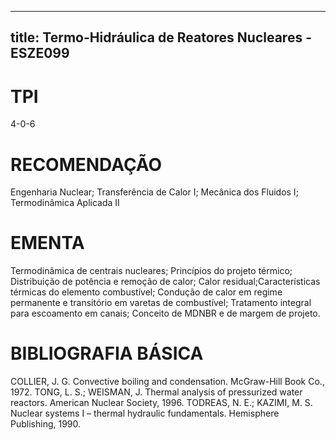 
---
title: Termo-Hidráulica de Reatores Nucleares - ESZE099 
---

# TPI

4-0-6

# RECOMENDAÇÃO

Engenharia Nuclear; Transferência de Calor I; Mecânica dos Fluidos I; Termodinâmica Aplicada II

# EMENTA

Termodinâmica de centrais nucleares; Princípios do projeto térmico; Distribuição de potência e remoção de calor; Calor residual;Características térmicas do elemento combustível; Condução de calor em regime permanente e transitório em varetas de combustível; Tratamento integral para escoamento em canais; Conceito de MDNBR e de margem de projeto.

# BIBLIOGRAFIA BÁSICA

COLLIER, J. G. Convective boiling and condensation. McGraw-Hill Book Co., 1972.
TONG, L. S.; WEISMAN, J. Thermal analysis of pressurized water reactors. American Nuclear Society, 1996.
TODREAS, N. E.; KAZIMI, M. S. Nuclear systems I – thermal hydraulic fundamentals. Hemisphere Publishing, 1990.
        